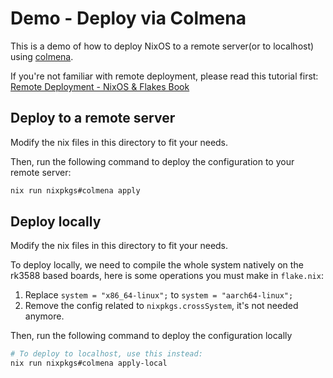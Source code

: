# Demo - Deploy via Colmena

This is a demo of how to deploy NixOS to a remote server(or to localhost) using [colmena](https://github.com/zhaofengli/colmena).

If you're not familiar with remote deployment, please read this tutorial first: [Remote Deployment - NixOS & Flakes Book](https://nixos-and-flakes.thiscute.world/best-practices/remote-deployment)

## Deploy to a remote server

Modify the nix files in this directory to fit your needs.

Then, run the following command to deploy the configuration to your remote server:

```bash
nix run nixpkgs#colmena apply 
```

## Deploy locally

Modify the nix files in this directory to fit your needs.

To deploy locally, we need to compile the whole system natively on the rk3588 based boards, here is some operations you must make in `flake.nix`:

1. Replace `system = "x86_64-linux";` to `system = "aarch64-linux";`
2. Remove the config related to `nixpkgs.crossSystem`, it's not needed anymore.

Then, run the following command to deploy the configuration locally

```bash
# To deploy to localhost, use this instead:
nix run nixpkgs#colmena apply-local
```

